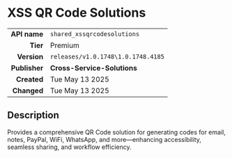 # XSS QR Code Solutions
| | |
|-:|-|
|**API name**|`shared_xssqrcodesolutions`|
|**Tier**|Premium|
|**Version**|`releases/v1.0.1748\1.0.1748.4185`|
|**Publisher**|**Cross-Service-Solutions**|
|**Created**|Tue May 13 2025|
|**Changed**|Tue May 13 2025|

## Description
Provides a comprehensive QR Code solution for generating codes for email, notes, PayPal, WiFi, WhatsApp, and more—enhancing accessibility, seamless sharing, and workflow efficiency.
